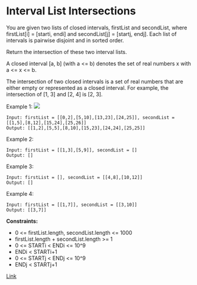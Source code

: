 # Interval List Intersections

You are given two lists of closed intervals, firstList and secondList, where firstList[i] = [starti, endi] and
secondList[j] = [startj, endj]. Each list of intervals is pairwise disjoint and in sorted order.

Return the intersection of these two interval lists.

A closed interval [a, b] (with a <= b) denotes the set of real numbers x with a <= x <= b.

The intersection of two closed intervals is a set of real numbers that are either empty or represented as a closed
interval. For example, the intersection of [1, 3] and [2, 4] is [2, 3].

Example 1:
![](https://assets.leetcode.com/uploads/2019/01/30/interval1.png)

```
Input: firstList = [[0,2],[5,10],[13,23],[24,25]], secondList = [[1,5],[8,12],[15,24],[25,26]]
Output: [[1,2],[5,5],[8,10],[15,23],[24,24],[25,25]]
```

Example 2:

```
Input: firstList = [[1,3],[5,9]], secondList = []
Output: []
```

Example 3:

```
Input: firstList = [], secondList = [[4,8],[10,12]]
Output: []
```

Example 4:

```
Input: firstList = [[1,7]], secondList = [[3,10]]
Output: [[3,7]]
```

**Constraints:**

- 0 <= firstList.length, secondList.length <= 1000
- firstList.length + secondList.length >= 1
- 0 <= STARTi < ENDi <= 10^9
- ENDi < STARTi+1
- 0 <= STARTj < ENDj <= 10^9
- ENDj < STARTj+1

[Link](https://leetcode.com/problems/interval-list-intersections/)